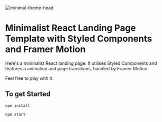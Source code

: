 ![minimal-theme-head](https://user-images.githubusercontent.com/66869833/198847585-3daf091e-be6a-4604-a7b5-a10717a1e5c1.jpg)

# Minimalist React Landing Page Template with Styled Components and Framer Motion

Here's a minimalist React landing page. It utilises Styled Components and features a animation and page transitions, handled by Framer Motion.

Feel free to play with it.


## To get Started

```
npm install

npm start
```
